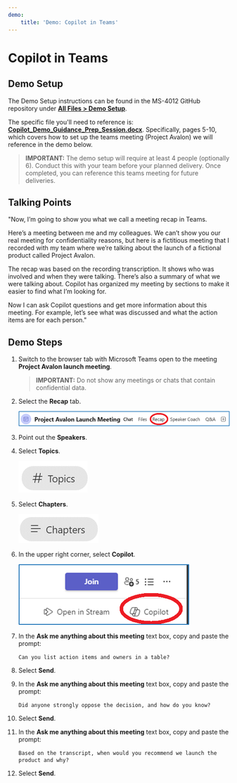 ```yaml
---
demo:
    title: 'Demo: Copilot in Teams'
---
```


# Copilot in Teams

## Demo Setup

The Demo Setup instructions can be found in the MS-4012 GitHub repository under [**All Files > Demo Setup**](https://github.com/MicrosoftLearning/MS-4012-Microsoft-Copilot-Unlocked/raw/master/Allfiles/Demo_Setup).

The specific file you'll need to reference is: [**Copilot_Demo_Guidance_Prep_Session.docx**](https://github.com/MicrosoftLearning/MS-4012-Microsoft-Copilot-Unlocked/raw/master/Allfiles/Demo_Setup/Copilot_Demo_Guidance_%20Prep%20Session.docx). Specifically, pages 5-10, which covers how to set up the teams meeting (Project Avalon) we will reference in the demo below.

> **IMPORTANT:**  The demo setup will require at least 4 people (optionally 6). Conduct this with your team before your planned delivery. Once completed, you can reference this teams meeting for future deliveries.

## Talking Points

"Now, I’m going to show you what we call a meeting recap in Teams.

Here’s a meeting between me and my colleagues. We can’t show you our real meeting for confidentiality reasons, but here is a fictitious meeting that I recorded with my team where we’re talking about the launch of a fictional product called Project Avalon.

The recap was based on the recording transcription. It shows who was involved and when they were talking. There’s also a summary of what we were talking about. Copilot has organized my meeting by sections to make it easier to find what I’m looking for.

Now I can ask Copilot questions and get more information about this meeting. For example, let’s see what was discussed and what the action items are for each person."

## Demo Steps

1. Switch to the browser tab with Microsoft Teams open to the meeting **Project Avalon launch meeting**.

    > **IMPORTANT:**  Do not show any meetings or chats that contain confidential data.

1. Select the **Recap** tab.

    ![Screenshot showing recap in Copilot in Teams.](../Demos/Media/teams_recap.png)

1. Point out the **Speakers**.
1. Select **Topics**.

    ![Screenshot showing topics in Copilot in Teams.](../Demos/Media/teams_topics.png)

1. Select **Chapters**.

    ![Screenshot showing chapters in Copilot in Teams.](../Demos/Media/teams_chapters.png)

1. In the upper right corner, select **Copilot**.

    ![Screenshot showing Copilot option in Copilot in Teams.](../Demos/Media/teams_copilot.png)

1. In the **Ask me anything about this meeting** text box, copy and paste the prompt:

    ```text
    Can you list action items and owners in a table?
    ```

1. Select **Send**.
1. In the **Ask me anything about this meeting** text box, copy and paste the prompt: 

    ```text
    Did anyone strongly oppose the decision, and how do you know?
    ```
    
1. Select **Send**.
1. In the **Ask me anything about this meeting** text box, copy and paste the prompt:

    ```text
    Based on the transcript, when would you recommend we launch the product and why?
    ```

1. Select **Send**.